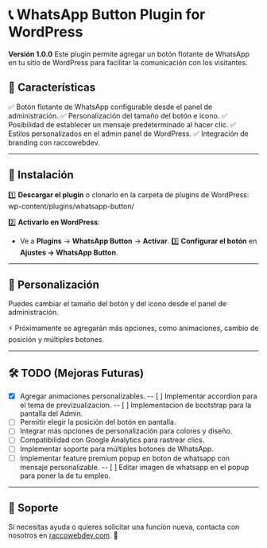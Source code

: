 # 📞 WhatsApp Button Plugin for WordPress

**Versión 1.0.0**
Este plugin permite agregar un botón flotante de WhatsApp en tu sitio de WordPress para facilitar la comunicación con los visitantes.

## 🚀 Características

✅ Botón flotante de WhatsApp configurable desde el panel de administración.
✅ Personalización del tamaño del botón e icono.
✅ Posibilidad de establecer un mensaje predeterminado al hacer clic.
✅ Estilos personalizados en el admin panel de WordPress.
✅ Integración de branding con raccowebdev.

---

## 📌 Instalación

1️⃣ **Descargar el plugin** o clonarlo en la carpeta de plugins de WordPress:
wp-content/plugins/whatsapp-button/

2️⃣ **Activarlo en WordPress**:

- Ve a **Plugins** → **WhatsApp Button** → **Activar**.
  3️⃣ **Configurar el botón** en **Ajustes → WhatsApp Button**.

---

## 🎨 Personalización

Puedes cambiar el tamaño del botón y del icono desde el panel de administración.

⚡ Próximamente se agregarán más opciones, como animaciones, cambio de posición y múltiples botones.

---

## 🛠️ TODO (Mejoras Futuras)

- [x] Agregar animaciones personalizables.
      -- [ ] Implementar accordion para el tema de previzualizacion.
      -- [ ] Implementacion de bootstrap para la pantalla del Admin.
- [ ] Permitir elegir la posición del botón en pantalla.
- [ ] Integrar más opciones de personalización para colores y diseño.
- [ ] Compatibilidad con Google Analytics para rastrear clics.
- [ ] Implementar soporte para múltiples botones de WhatsApp.
- [ ] Implementar feature premium popup en boton de whatsapp con mensaje personalizable.
      -- [ ] Editar imagen de whatsapp en el popup para poner la de tu empleo.

---

## 📩 Soporte

Si necesitas ayuda o quieres solicitar una función nueva, contacta con nosotros en [raccowebdev.com](https://www.raccowebdev.com). 🚀

